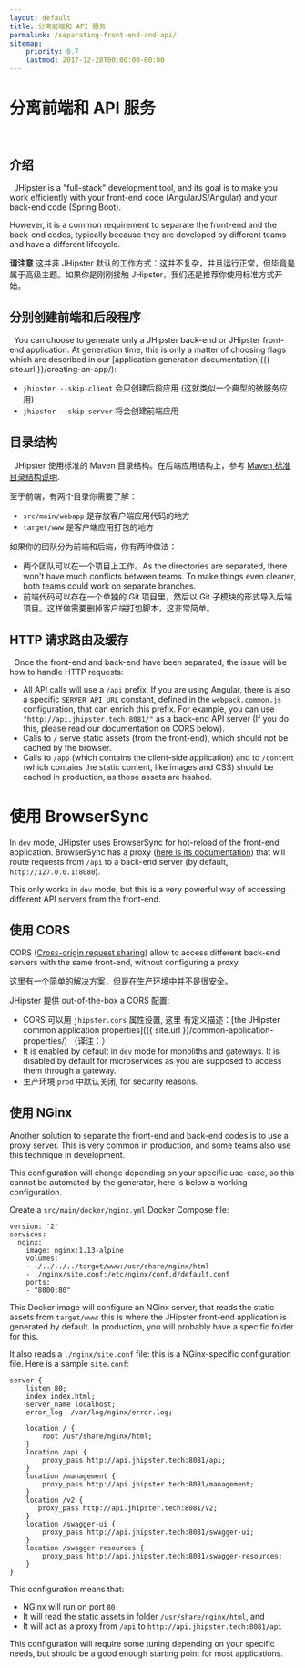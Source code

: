 ```yaml
---
layout: default
title: 分离前端和 API 服务
permalink: /separating-front-end-and-api/
sitemap:
    priority: 0.7
    lastmod: 2017-12-28T00:00:00-00:00
---
```


# <i class="fa fa-unlink"></i> 分离前端和 API 服务
 
## 介绍
 
JHipster is a "full-stack" development tool, and its goal is to make you work efficiently with your front-end code (AngularJS/Angular) and your back-end code (Spring Boot).

However, it is a common requirement to separate the front-end and the back-end codes, typically because they are developed by different teams and have a different lifecycle.

**请注意** 这并非 JHipster 默认的工作方式：这并不复杂，并且运行正常，但毕竟是属于高级主题。如果你是刚刚接触 JHipster，我们还是推荐你使用标准方式开始。

## 分别创建前端和后段程序
 
You can choose to generate only a JHipster back-end or JHipster front-end application. At generation time, this is only a matter of choosing flags which are described in our [application generation documentation]({{ site.url }}/creating-an-app/):

- `jhipster --skip-client` 会只创建后段应用 (这就类似一个典型的微服务应用)
- `jhipster --skip-server` 将会创建前端应用

## 目录结构
 
JHipster 使用标准的 Maven 目录结构。在后端应用结构上，参考 [Maven 标准目录结构说明](https://maven.apache.org/guides/introduction/introduction-to-the-standard-directory-layout.html).

至于前端，有两个目录你需要了解：

- `src/main/webapp` 是存放客户端应用代码的地方
- `target/www` 是客户端应用打包的地方

如果你的团队分为前端和后端，你有两种做法：

- 两个团队可以在一个项目上工作。As the directories are separated, there won't have much conflicts between teams. To make things even cleaner, both teams could work on separate branches.
- 前端代码可以存在一个单独的 Git 项目里，然后以 Git 子模块的形式导入后端项目。这样做需要删掉客户端打包脚本，这非常简单。

## HTTP 请求路由及缓存
 
Once the front-end and back-end have been separated, the issue will be how to handle HTTP requests:

- All API calls will use a `/api` prefix. If you are using Angular, there is also a specific `SERVER_API_URL` constant, defined in the `webpack.common.js` configuration, that can enrich this prefix. For example, you can use `"http://api.jhipster.tech:8081/"` as a back-end API server (If you do this, please read our documentation on CORS below).
- Calls to `/` serve static assets (from the front-end), which should not be cached by the browser.
- Calls to `/app` (which contains the client-side application) and to `/content` (which contains the static content, like images and CSS) should be cached in production, as those assets are hashed.

# 使用 BrowserSync

In `dev` mode, JHipster uses BrowserSync for hot-reload of the front-end application. BrowserSync has a proxy ([here is its documentation](https://www.browsersync.io/docs/options#option-proxy)) that will route requests from `/api` to a back-end server (by default, `http://127.0.0.1:8080`).

This only works in `dev` mode, but this is a very powerful way of accessing different API servers from the front-end.

## 使用 CORS

CORS ([Cross-origin request sharing](https://wikipedia.org/wiki/Cross-origin_resource_sharing)) allow to access different back-end servers with the same front-end, without configuring a proxy.

这里有一个简单的解决方案，但是在生产环境中并不是很安全。

JHipster 提供 out-of-the-box a CORS 配置:

- CORS 可以用 `jhipster.cors` 属性设置, 这里 有定义描述：[the JHipster common application properties]({{ site.url }}/common-application-properties/) （译注：）
- It is enabled by default in `dev` mode for monoliths and gateways. It is disabled by default for microservices as you are supposed to access them through a gateway.
- 生产环境 `prod` 中默认关闭, for security reasons.

## 使用 NGinx

Another solution to separate the front-end and back-end codes is to use a proxy server. This is very common in production, and some teams also use this technique in development.

This configuration will change depending on your specific use-case, so this cannot be automated by the generator, here is below a working configuration.

Create a `src/main/docker/nginx.yml` Docker Compose file:

    version: '2'
    services:
      nginx:
        image: nginx:1.13-alpine
        volumes:
        - ./../../../target/www:/usr/share/nginx/html
        - ./nginx/site.conf:/etc/nginx/conf.d/default.conf
        ports:
        - "8000:80"

This Docker image will configure an NGinx server, that reads the static assets from `target/www`: this is where the JHipster front-end application is generated by default. In production, you will probably have a specific folder for this.

It also reads a `./nginx/site.conf` file: this is a NGinx-specific configuration file. Here is a sample `site.conf`:

    server {
        listen 80;
        index index.html;
        server_name localhost;
        error_log  /var/log/nginx/error.log;

        location / {
            root /usr/share/nginx/html;
        }
        location /api {
            proxy_pass http://api.jhipster.tech:8081/api;
        }
        location /management {
            proxy_pass http://api.jhipster.tech:8081/management;
        }
        location /v2 {
           proxy_pass http://api.jhipster.tech:8081/v2;
        }
        location /swagger-ui {
            proxy_pass http://api.jhipster.tech:8081/swagger-ui;
        }
        location /swagger-resources {
            proxy_pass http://api.jhipster.tech:8081/swagger-resources;
        }
    }

This configuration means that:

- NGinx will run on port `80`
- It will read the static assets in folder `/usr/share/nginx/html`, and
- It will act as a proxy from `/api` to `http://api.jhipster.tech:8081/api`

This configuration will require some tuning depending on your specific needs, but should be a good enough starting point for most applications.
